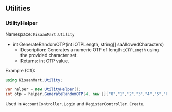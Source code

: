 ## Utilities

### UtilityHelper
Namespace: `KisaanMart.Utility`

- int GenerateRandomOTP(int iOTPLength, string[] saAllowedCharacters)
  - Description: Generates a numeric OTP of length `iOTPLength` using the provided character set.
  - Returns: int OTP value.

Example (C#):
```csharp
using KisaanMart.Utility;

var helper = new UtilityHelper();
int otp = helper.GenerateRandomOTP(4, new []{"0","1","2","3","4","5","6","7","8","9"});
```

Used in `AccountController.Login` and `RegisterController.Create`.